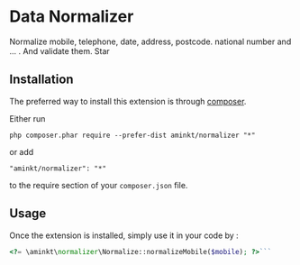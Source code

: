 Data Normalizer
===============
Normalize mobile, telephone, date, address, postcode. national number and ... . And validate them.  Star

Installation
------------

The preferred way to install this extension is through [composer](http://getcomposer.org/download/).

Either run

```
php composer.phar require --prefer-dist aminkt/normalizer "*"
```

or add

```
"aminkt/normalizer": "*"
```

to the require section of your `composer.json` file.


Usage
-----

Once the extension is installed, simply use it in your code by  :

```php
<?= \aminkt\normalizer\Normalize::normalizeMobile($mobile); ?>```